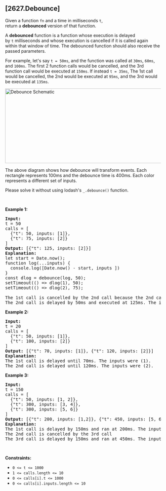 ## [2627.Debounce]
<p>Given a function&nbsp;<code>fn</code> and a time in milliseconds&nbsp;<code>t</code>, return&nbsp;a&nbsp;<strong>debounced</strong>&nbsp;version of that function.</p>

<p>A&nbsp;<strong>debounced</strong>&nbsp;function is a function whose execution is delayed by&nbsp;<code>t</code>&nbsp;milliseconds and whose&nbsp;execution is cancelled if it is called again within that window of time. The debounced function should also receive the passed parameters.</p>

<p>For example, let&#39;s say&nbsp;<code>t = 50ms</code>, and the function was called at&nbsp;<code>30ms</code>,&nbsp;<code>60ms</code>, and <code>100ms</code>. The first 2 function calls would be cancelled, and the 3rd function call would be executed at&nbsp;<code>150ms</code>. If instead&nbsp;<code>t = 35ms</code>, The 1st call would be cancelled, the 2nd would be executed at&nbsp;<code>95ms</code>, and the 3rd would be executed at&nbsp;<code>135ms</code>.</p>

<p><img alt="Debounce Schematic" src="https://assets.leetcode.com/uploads/2023/04/08/screen-shot-2023-04-08-at-11048-pm.png" style="width: 800px; height: 242px;" /></p>

<p>The above diagram&nbsp;shows how debounce will transform&nbsp;events. Each rectangle represents 100ms and the debounce time is 400ms. Each color represents a different set of inputs.</p>

<p>Please solve it without using lodash&#39;s&nbsp;<code>_.debounce()</code> function.</p>

<p>&nbsp;</p>
<p><strong class="example">Example 1:</strong></p>

<pre>
<strong>Input:</strong> 
t = 50
calls = [
&nbsp; {&quot;t&quot;: 50, inputs: [1]},
&nbsp; {&quot;t&quot;: 75, inputs: [2]}
]
<strong>Output:</strong> [{&quot;t&quot;: 125, inputs: [2]}]
<strong>Explanation:</strong>
let start = Date.now();
function log(...inputs) { 
&nbsp; console.log([Date.now() - start, inputs ])
}
const dlog = debounce(log, 50);
setTimeout(() =&gt; dlog(1), 50);
setTimeout(() =&gt; dlog(2), 75);

The 1st call is cancelled by the 2nd call because the 2nd call occurred before 100ms
The 2nd call is delayed by 50ms and executed at 125ms. The inputs were (2).
</pre>

<p><strong class="example">Example 2:</strong></p>

<pre>
<strong>Input:</strong> 
t = 20
calls = [
&nbsp; {&quot;t&quot;: 50, inputs: [1]},
&nbsp; {&quot;t&quot;: 100, inputs: [2]}
]
<strong>Output:</strong> [{&quot;t&quot;: 70, inputs: [1]}, {&quot;t&quot;: 120, inputs: [2]}]
<strong>Explanation:</strong>
The 1st call is delayed until 70ms. The inputs were (1).
The 2nd call is delayed until 120ms. The inputs were (2).
</pre>

<p><strong class="example">Example 3:</strong></p>

<pre>
<strong>Input:</strong> 
t = 150
calls = [
&nbsp; {&quot;t&quot;: 50, inputs: [1, 2]},
&nbsp; {&quot;t&quot;: 300, inputs: [3, 4]},
&nbsp; {&quot;t&quot;: 300, inputs: [5, 6]}
]
<strong>Output:</strong> [{&quot;t&quot;: 200, inputs: [1,2]}, {&quot;t&quot;: 450, inputs: [5, 6]}]
<strong>Explanation:</strong>
The 1st call is delayed by 150ms and ran at 200ms. The inputs were (1, 2).
The 2nd call is cancelled by the 3rd call
The 3rd call is delayed by 150ms and ran at 450ms. The inputs were (5, 6).
</pre>

<p>&nbsp;</p>
<p><strong>Constraints:</strong></p>

<ul>
	<li><code>0 &lt;= t &lt;= 1000</code></li>
	<li><code>1 &lt;= calls.length &lt;= 10</code></li>
	<li><code>0 &lt;= calls[i].t &lt;= 1000</code></li>
	<li><code>0 &lt;= calls[i].inputs.length &lt;= 10</code></li>
</ul>
